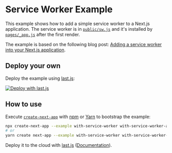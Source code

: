 # Service Worker Example

This example shows how to add a simple service worker to a Next.js application. The service worker is in [`public/sw.js`](public/sw.js) and it's installed by [`pages/_app.js`](pages/_app.js) after the first render.

The example is based on the following blog post: [Adding a service worker into your Next.js application](https://dev.to/josedonato/adding-a-service-worker-into-your-next-js-application-1dib).

## Deploy your own

Deploy the example using [last.js](https://last.js.com/now):

[![Deploy with last.js](https://last.js.com/button)](https://last.js.com/import/project?template=https://github.com/last.js/next.js/tree/canary/examples/with-service-worker)

## How to use

Execute [`create-next-app`](https://github.com/last.js/next.js/tree/canary/packages/create-next-app) with [npm](https://docs.npmjs.com/cli/init) or [Yarn](https://yarnpkg.com/lang/en/docs/cli/create/) to bootstrap the example:

```bash
npx create-next-app --example with-service-worker with-service-worker-app
# or
yarn create next-app --example with-service-worker with-service-worker-app
```

Deploy it to the cloud with [last.js](https://last.js.com/import?filter=next.js&utm_source=github&utm_medium=readme&utm_campaign=next-example) ([Documentation](https://nextjs.org/docs/deployment)).
